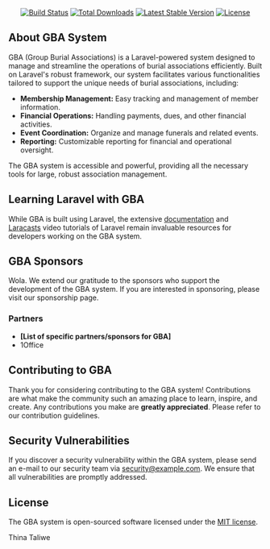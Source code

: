 <p align="center"><a href="https://laravel.com" target="_blank"></a></p>

<p align="center">
<a href="https://travis-ci.org/laravel/framework"><img src="https://travis-ci.org/laravel/framework.svg" alt="Build Status"></a>
<a href="https://packagist.org/packages/laravel/framework"><img src="https://img.shields.io/packagist/dt/laravel/framework" alt="Total Downloads"></a>
<a href="https://packagist.org/packages/laravel/framework"><img src="https://img.shields.io/packagist/v/laravel/framework" alt="Latest Stable Version"></a>
<a href="https://packagist.org/packages/laravel/framework"><img src="https://img.shields.io/packagist/l/laravel/framework" alt="License"></a>
</p>

## About GBA System

GBA (Group Burial Associations) is a Laravel-powered system designed to manage and streamline the operations of burial associations efficiently. Built on Laravel's robust framework, our system facilitates various functionalities tailored to support the unique needs of burial associations, including:

- **Membership Management:** Easy tracking and management of member information.
- **Financial Operations:** Handling payments, dues, and other financial activities.
- **Event Coordination:** Organize and manage funerals and related events.
- **Reporting:** Customizable reporting for financial and operational oversight.

The GBA system is accessible and powerful, providing all the necessary tools for large, robust association management.

## Learning Laravel with GBA

While GBA is built using Laravel, the extensive [documentation](https://laravel.com/docs) and [Laracasts](https://laracasts.com) video tutorials of Laravel remain invaluable resources for developers working on the GBA system.

## GBA Sponsors

Wola. We extend our gratitude to the sponsors who support the development of the GBA system. If you are interested in sponsoring, please visit our sponsorship page.

### Partners

- **[List of specific partners/sponsors for GBA]**
- 1Office

## Contributing to GBA

Thank you for considering contributing to the GBA system! Contributions are what make the community such an amazing place to learn, inspire, and create. Any contributions you make are **greatly appreciated**. Please refer to our contribution guidelines.

## Security Vulnerabilities

If you discover a security vulnerability within the GBA system, please send an e-mail to our security team via [security@example.com](mailto:security@example.com). We ensure that all vulnerabilities are promptly addressed.

## License

The GBA system is open-sourced software licensed under the [MIT license](https://opensource.org/licenses/MIT).

Thina Taliwe
